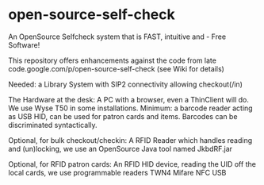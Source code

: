 # open-source-self-check
An OpenSource Selfcheck system that is FAST, intuitive and - Free Software! 

This repository offers enhancements against the code from late code.google.com/p/open-source-self-check
(see Wiki for details)

Needed: a Library System with SIP2 connectivity allowing checkout(/in)

The Hardware at the desk:
A PC with a browser, even a ThinClient will do. We use Wyse T50 in some installations.
Minimum: a barcode reader acting as USB HID, can be used for patron cards and items. Barcodes can be discriminated syntactically.

Optional, for bulk checkout/checkin:
A RFID Reader which handles reading and (un)locking, we use an OpenSource Java tool named JkbdRF.jar 

Optional, for RFID patron cards:
An RFID HID device, reading the UID off the local cards, we use programmable readers TWN4 Mifare NFC USB

